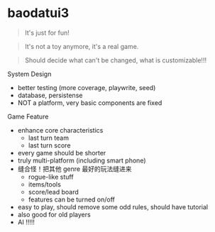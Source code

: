 # baodatui3

> It's just for fun!

> It's not a toy anymore, it's a real game.

> Should decide what can't be changed, what is customizable!!!

System Design
- better testing (more coverage, playwrite, seed)
- database, persistense
- NOT a platform, very basic components are fixed

Game Feature
- enhance core characteristics
    - last turn team
    - last turn score
- every game should be shorter
- truly multi-platform (including smart phone)
- 缝合怪！把其他 genre 最好的玩法缝进来
    - rogue-like stuff
    - items/tools
    - score/lead board
    - features can be turned on/off
- easy to play, should remove some odd rules, should have tutorial
- also good for old players
- AI !!!!!

